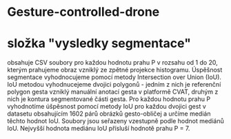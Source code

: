 # Gesture-controlled-drone
# složka "vysledky segmentace"
obsahuje CSV soubory pro každou hodnotu prahu P v rozsahu od 1 do 20, kterým prahujeme obraz vzniklý ze zpětné projekce histogramu. Úspěšnost segmentace vyhodnocujeme pomocí metody Intersection over Union (IoU). IoU metodou vyhodnucejeme dvojici polygonů - jedním z nich je referenční polygon gesta vzniklý manuální anotací gesta v platformě CVAT, druhým z nich je kontura segmentované části gesta. Pro každou hodnotu prahu P vyhodnotíme úšpěsnost pomocí metody IoU pro každou dvojici gest v datasetu obsahujícím 1602 párů obrázků gesto-obličej a určíme medián těchto hodnot IoU. Soubory jsou seřazeny vzestupně podle hodnot mediánů IoU. Nejvyšší hodnota mediánu IoU přísluší hodnotě prahu P = 7.
